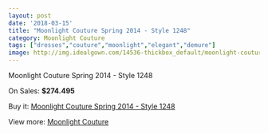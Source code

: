 ```yaml
---
layout: post
date: '2018-03-15'
title: "Moonlight Couture Spring 2014 - Style 1248"
category: Moonlight Couture
tags: ["dresses","couture","moonlight","elegant","demure"]
image: http://img.idealgown.com/14536-thickbox_default/moonlight-couture-spring-2014-style-1248.jpg
---
```

Moonlight Couture Spring 2014 - Style 1248

On Sales: **$274.495**
<a href="https://www.idealgown.com/en/moonlight-couture/5831-moonlight-couture-spring-2014-style-1248.html"><amp-img layout="responsive" width="600" height="600" src="//img.idealgown.com/14536-thickbox_default/moonlight-couture-spring-2014-style-1248.jpg" alt="Moonlight Couture Spring 2014 - Style 1248 0" /></a>
<a href="https://www.idealgown.com/en/moonlight-couture/5831-moonlight-couture-spring-2014-style-1248.html"><amp-img layout="responsive" width="600" height="600" src="//img.idealgown.com/14537-thickbox_default/moonlight-couture-spring-2014-style-1248.jpg" alt="Moonlight Couture Spring 2014 - Style 1248 1" /></a>

Buy it: [Moonlight Couture Spring 2014 - Style 1248](https://www.idealgown.com/en/moonlight-couture/5831-moonlight-couture-spring-2014-style-1248.html "Moonlight Couture Spring 2014 - Style 1248")

View more: [Moonlight Couture](https://www.idealgown.com/en/87-moonlight-couture "Moonlight Couture")